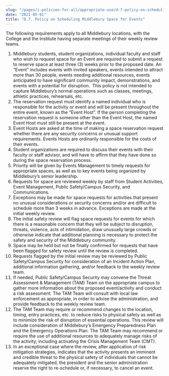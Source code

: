 ```yaml
---
slug: "/pages/i-policies-for-all/appropriate-use/d-7-policy-on-scheduling-middlebury-space-for-events"
date: "2021-05-01"
title: "D.7. Policy on Scheduling Middlebury Space for Events"
---
```


The following requirements apply to all Middlebury locations, with the College and the Institute having separate meetings of their weekly review teams.

1.  Middlebury students, student organizations, individual faculty and staff who wish to request space for an Event are required to submit a request to reserve space at least three (3) weeks prior to the proposed date. An “Event” includes events with invited speakers, events intended to attract more than 30 people, events needing additional resources, events anticipated to have significant community impact, demonstrations, and events with a potential for disruption. <span> </span>This policy is not intended to capture Middlebury’s normal operations such as classes, meetings, athletic practices, rehearsals, etc.
2.  The reservation request must identify a named individual who is responsible for the activity or event and will be present throughout the entire event, known as the “Event Host”.<span></span> If the person completing the reservation request is someone other than the Event Host, the named Event Host must still be present at the event.<span> </span>
3.  Event Hosts are asked at the time of making a space reservation request whether there are any security concerns or unusual support requirements.<span></span> Events Hosts are ordinarily responsible for the costs of their events.<span> </span>
4.  Student organizations are required to discuss their events with their faculty or staff advisor, and will have to affirm that they have done so during the space reservation process.
5.  Priority will be given by Events Management to timely requests for appropriate spaces, as well as to key events being organized by Middlebury’s senior leadership.<span> </span>
6.  Requests for space are reviewed weekly by staff from Student Activities, Event Management, Public Safety/Campus Security, and Communications.
7.  Exceptions may be made for space requests for activities that present no unusual considerations or security concerns and/or are difficult to schedule more than 3 weeks in advance.<span></span> Exceptions are made at the initial weekly review.<span> </span>
8.  The initial safety review will flag space requests for events for which there is a reasonable concern that they will be subject to disruption, threats, violence, acts of intimidation, draw unusually large crowds or otherwise indicate that additional planning is necessary to protect the safety and security of the Middlebury community.
9.  Space may be held but not be finally confirmed for requests that have been flagged for safety review until the review is completed.
10.  Requests flagged by the initial review may be reviewed by Public Safety/Campus Security for consideration of an Incident Action Plan, additional information gathering, and/or feedback to the weekly review team.<span> </span>
11.  If needed, Public Safety/Campus Security may convene the Threat Assessment & Management (TAM) Team on the appropriate campus to gather more information about the proposed event/activity and conduct a risk assessment.<span></span> The TAM Team will consult with local law enforcement as appropriate, in order to advise the administration, and provide feedback to the weekly review team.<span> </span>
12.  The TAM Team may require or recommend changes to the location, timing, entry practices, etc. to reduce risks to physical safety as well as to minimize the risk of disruption of essential operations.<span></span> This review will include consideration of Middlebury’s Emergency Preparedness Plan and the Emergency Operations Plan.<span></span> The TAM Team may recommend or require the use of additional resources to adequately manage risks of the activity, including activating the Crisis Management Team (CMT).<span> </span>
13.  <span>In an exceptional case where the review, after application of risk mitigation strategies, indicates that the activity presents an imminent and credible threat to the physical safety of individuals that cannot be adequately mitigated, the president and the senior administration reserve the right to re-schedule or, if necessary, to cancel an event.</span>